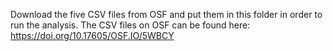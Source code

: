 Download the five CSV files from OSF and put them in this folder in order to run the analysis. The CSV files on OSF can be found here:
https://doi.org/10.17605/OSF.IO/5WBCY
